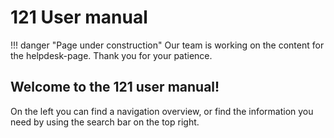 # 121 User manual


!!! danger "Page under construction"
    Our team is working on the content for the helpdesk-page. Thank you for your patience.

<!-- markdownlint-disable-next-line no-trailing-punctuation -->
## Welcome to the 121 user manual!

On the left you can find a navigation overview, or find the information you need by using the search bar on the top right.

<!-- You can also change the language on the top right. -->
